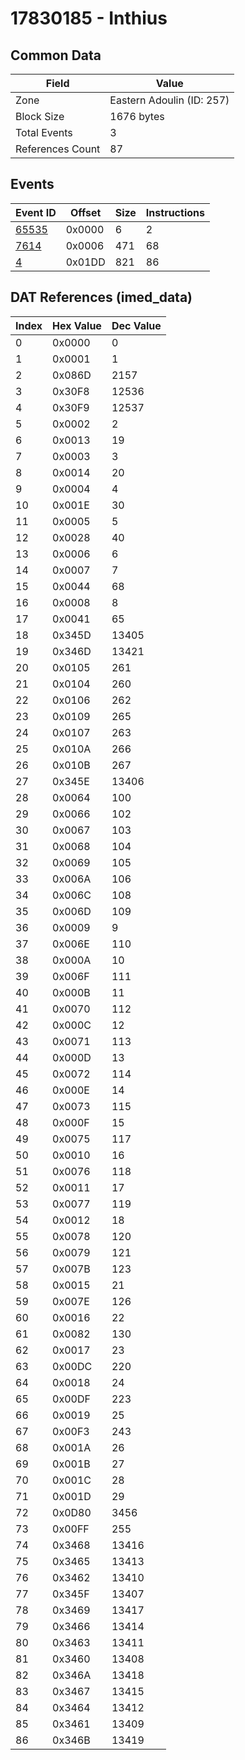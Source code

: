 # 17830185 - Inthius

## Common Data

| Field            | Value                     |
|------------------|---------------------------|
| Zone             | Eastern Adoulin (ID: 257) |
| Block Size       | 1676 bytes                |
| Total Events     | 3                         |
| References Count | 87                        |

## Events

| Event ID            | Offset   |   Size |   Instructions |
|---------------------|----------|--------|----------------|
| [65535](./65535.md) | 0x0000   |      6 |              2 |
| [7614](./7614.md)   | 0x0006   |    471 |             68 |
| [4](./4.md)         | 0x01DD   |    821 |             86 |

## DAT References (imed_data)

|   Index | Hex Value   |   Dec Value |
|---------|-------------|-------------|
|       0 | 0x0000      |           0 |
|       1 | 0x0001      |           1 |
|       2 | 0x086D      |        2157 |
|       3 | 0x30F8      |       12536 |
|       4 | 0x30F9      |       12537 |
|       5 | 0x0002      |           2 |
|       6 | 0x0013      |          19 |
|       7 | 0x0003      |           3 |
|       8 | 0x0014      |          20 |
|       9 | 0x0004      |           4 |
|      10 | 0x001E      |          30 |
|      11 | 0x0005      |           5 |
|      12 | 0x0028      |          40 |
|      13 | 0x0006      |           6 |
|      14 | 0x0007      |           7 |
|      15 | 0x0044      |          68 |
|      16 | 0x0008      |           8 |
|      17 | 0x0041      |          65 |
|      18 | 0x345D      |       13405 |
|      19 | 0x346D      |       13421 |
|      20 | 0x0105      |         261 |
|      21 | 0x0104      |         260 |
|      22 | 0x0106      |         262 |
|      23 | 0x0109      |         265 |
|      24 | 0x0107      |         263 |
|      25 | 0x010A      |         266 |
|      26 | 0x010B      |         267 |
|      27 | 0x345E      |       13406 |
|      28 | 0x0064      |         100 |
|      29 | 0x0066      |         102 |
|      30 | 0x0067      |         103 |
|      31 | 0x0068      |         104 |
|      32 | 0x0069      |         105 |
|      33 | 0x006A      |         106 |
|      34 | 0x006C      |         108 |
|      35 | 0x006D      |         109 |
|      36 | 0x0009      |           9 |
|      37 | 0x006E      |         110 |
|      38 | 0x000A      |          10 |
|      39 | 0x006F      |         111 |
|      40 | 0x000B      |          11 |
|      41 | 0x0070      |         112 |
|      42 | 0x000C      |          12 |
|      43 | 0x0071      |         113 |
|      44 | 0x000D      |          13 |
|      45 | 0x0072      |         114 |
|      46 | 0x000E      |          14 |
|      47 | 0x0073      |         115 |
|      48 | 0x000F      |          15 |
|      49 | 0x0075      |         117 |
|      50 | 0x0010      |          16 |
|      51 | 0x0076      |         118 |
|      52 | 0x0011      |          17 |
|      53 | 0x0077      |         119 |
|      54 | 0x0012      |          18 |
|      55 | 0x0078      |         120 |
|      56 | 0x0079      |         121 |
|      57 | 0x007B      |         123 |
|      58 | 0x0015      |          21 |
|      59 | 0x007E      |         126 |
|      60 | 0x0016      |          22 |
|      61 | 0x0082      |         130 |
|      62 | 0x0017      |          23 |
|      63 | 0x00DC      |         220 |
|      64 | 0x0018      |          24 |
|      65 | 0x00DF      |         223 |
|      66 | 0x0019      |          25 |
|      67 | 0x00F3      |         243 |
|      68 | 0x001A      |          26 |
|      69 | 0x001B      |          27 |
|      70 | 0x001C      |          28 |
|      71 | 0x001D      |          29 |
|      72 | 0x0D80      |        3456 |
|      73 | 0x00FF      |         255 |
|      74 | 0x3468      |       13416 |
|      75 | 0x3465      |       13413 |
|      76 | 0x3462      |       13410 |
|      77 | 0x345F      |       13407 |
|      78 | 0x3469      |       13417 |
|      79 | 0x3466      |       13414 |
|      80 | 0x3463      |       13411 |
|      81 | 0x3460      |       13408 |
|      82 | 0x346A      |       13418 |
|      83 | 0x3467      |       13415 |
|      84 | 0x3464      |       13412 |
|      85 | 0x3461      |       13409 |
|      86 | 0x346B      |       13419 |
